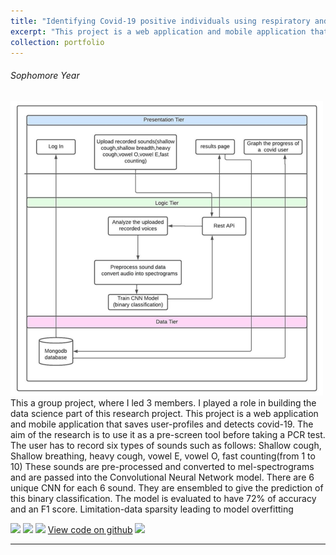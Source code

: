 ```yaml
---
title: "Identifying Covid-19 positive individuals using respiratory and talking sounds of an individual"
excerpt: "This project is a web application and mobile application that saves user-profiles and detects covid-19. The aim of the research is to use it as a pre-screen tool before taking a PCR test"
collection: portfolio
---
```


###### Sophomore Year
<img src='/images/covid.png'>
<br>
This a group project, where I led 3 members. I played a role in building the data science part of this research project.  This project is a web application and mobile application that saves user-profiles and detects covid-19. The aim of the research is to use it as a pre-screen tool before taking a PCR test. The user has to record six types of sounds such as follows: Shallow cough, Shallow breathing, heavy cough, vowel E, vowel O, fast counting(from 1 to 10)
These sounds are pre-processed and converted to mel-spectrograms and are passed into the Convolutional Neural Network model. There are 6 unique CNN for each 6 sound. They are ensembled to give the prediction of this binary classification. The model is evaluated to have 72% of accuracy and an F1 score.
Limitation-data sparsity leading to model overfitting </br>

[![](https://img.shields.io/badge/Python-white?logo=Python)](#) [![](https://img.shields.io/badge/Jupyter-white?logo=Jupyter)](#) [![](https://img.shields.io/badge/Tensorflow-white?logo=Tensorflow)](#) [View code on github](https://github.com/kirthikasena/Covid_project) [![](https://img.shields.io/badge/Github-black?logo=Github)](#)

--- 
